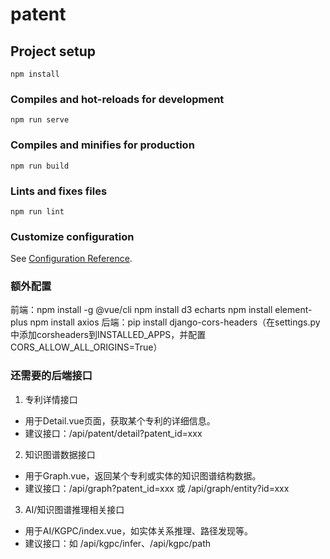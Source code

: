 # patent

## Project setup
```
npm install
```

### Compiles and hot-reloads for development
```
npm run serve
```

### Compiles and minifies for production
```
npm run build
```

### Lints and fixes files
```
npm run lint
```

### Customize configuration
See [Configuration Reference](https://cli.vuejs.org/config/).

### 额外配置
前端：npm install -g @vue/cli 
npm install d3 echarts
npm install element-plus
npm install axios
后端：pip install django-cors-headers（在settings.py中添加corsheaders到INSTALLED_APPS，并配置CORS_ALLOW_ALL_ORIGINS=True）

### 还需要的后端接口
1. 专利详情接口
- 用于Detail.vue页面，获取某个专利的详细信息。
- 建议接口：/api/patent/detail?patent_id=xxx
2. 知识图谱数据接口
- 用于Graph.vue，返回某个专利或实体的知识图谱结构数据。
- 建议接口：/api/graph?patent_id=xxx 或 /api/graph/entity?id=xxx
3. AI/知识图谱推理相关接口
- 用于AI/KGPC/index.vue，如实体关系推理、路径发现等。
- 建议接口：如 /api/kgpc/infer、/api/kgpc/path